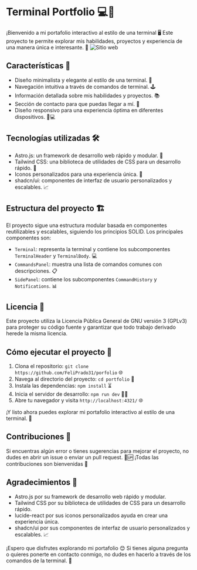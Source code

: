 # Terminal Portfolio 💻🚀

¡Bienvenido a mi portafolio interactivo al estilo de una terminal 🖥️ Este proyecto te permite explorar mis habilidades, proyectos y experiencia de una manera única e interesante. 🎨
![Sitio web](https://github.com/FeliPrado31/porfolio/assets/55117998/a6fb9b02-a2df-49d7-af35-e46d5ee16d4d)


## Características 🌟

- Diseño minimalista y elegante al estilo de una terminal. 💅
- Navegación intuitiva a través de comandos de terminal. 🕹️
- Información detallada sobre mis habilidades y proyectos. 📚
- Sección de contacto para que puedas llegar a mí. 📩
- Diseño responsivo para una experiencia óptima en diferentes dispositivos. 📱💻

## Tecnologías utilizadas 🛠️

- Astro.js: un framework de desarrollo web rápido y modular. 🚀
- Tailwind CSS: una biblioteca de utilidades de CSS para un desarrollo rápido. 💅
- Iconos personalizados para una experiencia única. 🎨
- shadcn/ui: componentes de interfaz de usuario personalizados y escalables. 📈

## Estructura del proyecto 🏗️

El proyecto sigue una estructura modular basada en componentes reutilizables y escalables, siguiendo los principios SOLID. Los principales componentes son:

- `Terminal`: representa la terminal y contiene los subcomponentes `TerminalHeader` y `TerminalBody`. 💻
- `CommandsPanel`: muestra una lista de comandos comunes con descripciones. 📋
- `SidePanel`: contiene los subcomponentes `CommandHistory` y `Notifications`. 📊

## Licencia 📝

Este proyecto utiliza la Licencia Pública General de GNU versión 3 (GPLv3) para proteger su código fuente y garantizar que todo trabajo derivado herede la misma licencia.

## Cómo ejecutar el proyecto 🚀

1. Clona el repositorio: `git clone https://github.com/FeliPrado31/porfolio` 🌐
2. Navega al directorio del proyecto: `cd portfolio` 📁
3. Instala las dependencias: `npm install` ⏳
4. Inicia el servidor de desarrollo: `npm run dev` 🏃‍♂️
5. Abre tu navegador y visita `http://localhost:4321/` 🌐

¡Y listo ahora puedes explorar mi portafolio interactivo al estilo de una terminal. 🎉

## Contribuciones 🤝

Si encuentras algún error o tienes sugerencias para mejorar el proyecto, no dudes en abrir un issue o enviar un pull request. 🐞🆙️ ¡Todas las contribuciones son bienvenidas 💖

## Agradecimientos 🙏

- Astro.js por su framework de desarrollo web rápido y modular.
- Tailwind CSS por su biblioteca de utilidades de CSS para un desarrollo rápido.
- lucide-react por sus iconos personalizados ayuda en crear una experiencia única.
- shadcn/ui por sus componentes de interfaz de usuario personalizados y escalables. 📈

¡Espero que disfrutes explorando mi portafolio 😊 Si tienes alguna pregunta o quieres ponerte en contacto conmigo, no dudes en hacerlo a través de los comandos de la terminal. 📩
